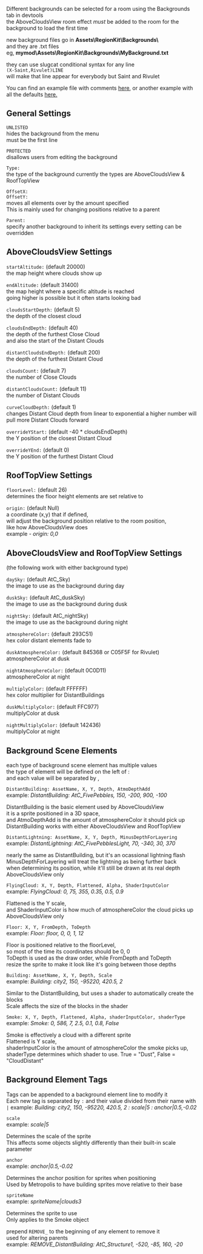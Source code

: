 Different backgrounds can be selected for a room using the Backgrounds tab in devtools  
the AboveCloudsView room effect *must* be added to the room for the background to load the first time  

new background files go in **Assets\RegionKit\Backgrounds\\**  
and they are .txt files  
eg, **mymod\Assets\RegionKit\Backgrounds\MyBackground.txt**

they can use slugcat conditional syntax for any line  
`(X-Saint,Rivulet)LINE`  
will make that line appear for everybody but Saint and Rivulet

You can find an example file with comments [here](BackgroundBuilderExample.txt), or another example with all the defaults [here.](BackgroundBuilderExample2.txt)

## General Settings

`UNLISTED`  
hides the background from the menu  
must be the first line

`PROTECTED`  
disallows users from editing the background

`Type:`  
the type of the background
currently the types are AboveCloudsView & RoofTopView

`OffsetX:`  
`OffsetY:`  
moves all elements over by the amount specified  
This is mainly used for changing positions relative to a parent

`Parent:`  
specify another background to inherit its settings
every setting can be overridden



## AboveCloudsView Settings

`startAltitude:` (default 20000)  
the map height where clouds show up

`endAltitude:` (default 31400)  
the map height where a specific altitude is reached  
going higher is possible but it often starts looking bad

`cloudsStartDepth:` (default 5)  
the depth of the closest cloud

`cloudsEndDepth:` (default 40)  
the depth of the furthest Close Cloud  
and also the start of the Distant Clouds

`distantCloudsEndDepth:` (default 200)  
the depth of the furthest Distant Cloud

`cloudsCount:` (default 7)  
the number of Close Clouds

`distantCloudsCount:` (default 11)  
the number of Distant Clouds

`curveCloudDepth:` (default 1)  
changes Distant Cloud depth from linear to exponential
a higher number will pull more Distant Clouds forward

`overrideYStart:` (default -40 * cloudsEndDepth)  
the Y position of the closest Distant Cloud

`overrideYEnd:` (default 0)  
the Y position of the furthest Distant Cloud


## RoofTopView Settings  
`floorLevel:` (default 26)  
determines the floor height elements are set relative to

`origin:` (default Null)  
a coordinate (x,y) that if defined,  
will adjust the background position relative to the room position,  
like how AboveCloudsView does  
example - *origin: 0,0*


## AboveCloudsView and RoofTopView Settings  
(the following work with either background type)  

`daySky:` (default AtC_Sky)  
the image to use as the background during day

`duskSky:` (default AtC_duskSky)  
the image to use as the background during dusk

`nightSky:` (default AtC_nightSky)  
the image to use as the background during night

`atmosphereColor:` (default 293C51)  
hex color distant elements fade to

`duskAtmosphereColor:` (default 845368 or C05F5F for Rivulet)  
atmosphereColor at dusk

`nightAtmosphereColor:` (default 0C0D11)  
atmosphereColor at night

`multiplyColor:` (default FFFFFF)  
hex color multiplier for DistantBuildings

`duskMultiplyColor:` (default FFC977)  
multiplyColor at dusk

`nightMultiplyColor:` (default 142436)  
multiplyColor at night


## Background Scene Elements

each type of background scene element has multiple values  
the type of element will be defined on the left of :  
and each value will be separated by ,

`DistantBuilding: AssetName, X, Y, Depth, AtmoDepthAdd`  
example: *DistantBuilding: AtC_FivePebbles, 150, -200, 900, -100*

DistantBuilding is the basic element used by AboveCloudsView  
it is a sprite positioned in a 3D space,  
and AtmoDepthAdd is the amount of atmosphereColor it should pick up  
DistantBuilding works with either AboveCloudsView and RoofTopView

`DistantLightning: AssetName, X, Y, Depth, MinusDepthForLayering`  
example: *DistantLightning: AtC_FivePebblesLight, 70, -340, 30, 370*

nearly the same as DistantBuilding, but it's an ocassional lightning flash  
MinusDepthForLayering will treat the lightning as being further back  
when determining its position, while it'll still be drawn at its real depth  
AboveCloudsView only

`FlyingCloud: X, Y, Depth, Flattened, Alpha, ShaderInputColor`  
example: *FlyingCloud: 0, 75, 355, 0.35, 0.5, 0.9*

Flattened is the Y scale,  
and ShaderInputColor is how much of atmosphereColor the cloud picks up  
AboveCloudsView only

`Floor: X, Y, FromDepth, ToDepth`  
example: *Floor: floor, 0, 0, 1, 12*

Floor is positioned relative to the floorLevel,  
so most of the time its coordinates should be 0, 0  
ToDepth is used as the draw order, while FromDepth and ToDepth  
resize the sprite to make it look like it's going between those depths

`Building: AssetName, X, Y, Depth, Scale`  
example: *Building: city2, 150, -95220, 420.5, 2*  

Similar to the DistantBuilding, but uses a shader to automatically create the blocks  
Scale affects the size of the blocks in the shader

`Smoke: X, Y, Depth, Flattened, Alpha, shaderInputColor, shaderType`  
example: *Smoke: 0, 586, 7, 2.5, 0.1, 0.8, False*

Smoke is effectively a cloud with a different sprite  
Flattened is Y scale,  
shaderInputColor is the amount of atmosphereColor the smoke picks up,  
shaderType determines which shader to use. True = "Dust", False = "CloudDistant"


## Background Element Tags  

Tags can be appended to a background element line to modify it  
Each new tag is separated by ` : ` and their value divided from their name with `|`
example: *Building: city2, 150, -95220, 420.5, 2 : scale|5 : anchor|0.5,-0.02*

`scale`  
example: *scale|5*

Determines the scale of the sprite  
This affects some objects slightly differently than their built-in scale parameter

`anchor`  
example: *anchor|0.5,-0.02*

Determines the anchor position for sprites when positioning  
Used by Metropolis to have building sprites move relative to their base

`spriteName`  
example: *spriteName|clouds3*

Determines the sprite to use  
Only applies to the Smoke object


prepend `REMOVE_` to the beginning of any element to remove it  
used for altering parents  
example: *REMOVE_DistantBuilding: AtC_Structure1, -520, -85, 160, -20*
